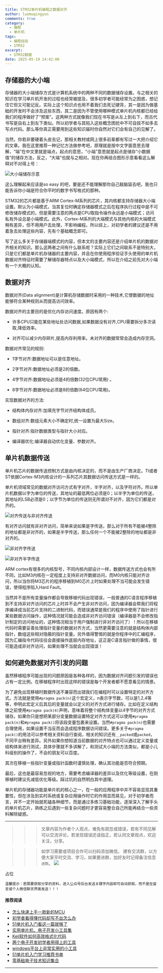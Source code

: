 ```yaml
---
title: STM32单片机编程之数据对齐
author: luomuqingyun
comments: true
category:
  - 编程
  - 单片机
tags:
  - 编程经验
  - STM32
excerpt:
  - STM32数据
date: 2025-05-19 14:42:00
---
```

## 存储器的大小端
存储器的大小端储存方式是计算机系统中的两种不同的数据储存设置。与之相关的知识在学习单片机开发的过程也经常被提及，很多初学者可能经常为之困惑，想记住它但又可能记反。实际上这个知识点也用不着我们去死记硬背，其一是因为做基础的开发时不会涉及这些东西，其二是因为不管使用哪种模式单片机内核都已经给我们的程序做好了“预案”。这两种方式就像我们现在书写是从左上到右下，而古代书写是自右上到左下类似。所以初学者与其陷入这些概念困扰中不可自拔不如多去写点代码。那么等你真正需要用到这些知识届时你自然对它们会有自己的见解了。

当然，你若非要硬着头皮去记，那相关教材或网上很多前辈都有写过一大把介绍它的文章。我在这里推荐一种记忆方法做参考吧，原理就是按中文字面意思去理解，“端”在中文里就是端点，起点的意思，“小端”意思就是起点是储存“小数据值”的储存方法，反之，“大端”也就与之相对。现在你再结合图形示意看看这么解释对不对得上号：

![大小端储存示意](https://files.mdnice.com/user/38598/336d51f7-2b3f-4a97-ba55-dee86bd416a8.png)

这么理解起来应该是so easy 的吧，要是还不能理解那你自己敲脑袋去吧，我也只能告诉你小端是符合你平时的数字书写格式的那种。

STM32的芯片都是基于ARM Cortex-M系列的芯片，其内核都支持存储器大小端设置。默认为小端模式，当其复位时确定存储器模式之后在程序执行过程中是不可修改储存模式的，但是需要注意的两点是CPU取指令操作永远是小端模式；访问私有外设总是小端模式。此外，Cortex-M系列的大端模式与其他内核的大端模式稍有差异，但不用用户去处理，不影响编程。所以综上，对初学者的建议还是不用着急去处理这些内容，先有个基础概念即可。

写了这么多关于存储器端模式的内容，但本文的主要内容还是介绍单片机的数据对齐相关的知识。那么这两者之间有什么联系呢？实际上它们之间联系不是特别大，只是它们都是单片机存储器的主要内容，并且在你使用程序验证手头使用的单片机数据对齐特征时需要了解储存器特点以及大小端模式，所以在介绍之前先对大小端有一个大概的认知。

## 数据对齐
数据对齐(Data alignment)是计算机存储数据时采用的一种技术,它使数据的地址能够符合某种规则从而提高访问效率。

数据对齐的主要目的是优化内存访问速度。原因有两个:

- 许多CPU只能在某些地址处访问数据,如果数据没有对齐,CPU需要拆分多次读取,降低效率。

- 对齐可以减少内存碎片,提高内存利用率。未对齐的数据常常会造成内存空洞。

数据对齐常见的规则:

- 1字节对齐:数据地址可以是任意地址。

- 2字节对齐:数据地址必须是2的倍数。

- 4字节对齐:数据地址必须是4的倍数(32位CPU常用) 。

- 8字节对齐:数据地址必须是8的倍数(64位CPU常用)。

实现数据对齐的方法:

- 结构体内存对齐:加填充字节对齐结构体成员。

- 数组对齐:数组元素大小不确定时,统一设置为最大Size。

- 指针对齐:指针数据类型与指针大小对应。

- 编译器优化:编译器自动优化变量、参数对齐。

## 单片机数据传送
单片机芯片的数据传送控制方式是由内核决定的，而不是由生产厂商决定。TI或者ST依据Cortex-M3内核设计的一系列芯片其数据访问传送方式是一样的。

单片机领域常见的数据对齐访问方式有字对齐，半字对齐，以及字符对齐。所以单片机数据以字为单位的传送，其地址的最低两位必须是0；以半字为单位的传送，其地址的LSB必须是0；以字节为单位的传送则无所谓对不对齐，因为它们都是对齐的。

![对齐传送与非对齐传送](https://files.mdnice.com/user/38598/e784020b-3a9a-41c7-bd22-ef661eb49c4a.png)

有对齐访问就有非对齐访问，简单来说如果是字传送，那么对于所有不能被4整除的地址都是非对齐的，如果是半字传送，那么任何一个不能被2整除的地址都是非对齐的。

![非对齐字传送](https://files.mdnice.com/user/38598/d583eafa-6532-427b-80ef-621f80767448.png)

![非对齐半字传送](https://files.mdnice.com/user/38598/9fcc9b96-1c3e-46ba-8c2b-176b7f066dbf.png)


ARM cortex有很多的内核型号，不同内核内部设计一样，数据传送方式也会有所不同，比如M3内核在一定程度上支持非对齐数据访问，而M0内核只能对齐访问，所以当你将M3芯片的程序移植到M0芯片上时如果处理不当可能会发生错误，使得程序陷入Hard Fault。

当然并不是所有变量操作都会导致移植代码出现错误，一般普通的C语言程序移植到不支持非对齐访问的芯片上时并不会产生非对齐访问，因为编译器会帮我们将程序编译成当前芯片支持的二进制代码，而错误通常是我们的程序中使用了指针进行某些数据访问操作，这种情况就可能会造成非对齐访问错误（编译器是不会修改指针制定的访问地址的，这种情况相当于用户强制进行非对齐访问了）！所以在移植代码时需要妥善处理指针变量的数据对齐方式，当然更需要注意的就是结构体内部指针，数组这些相对隐蔽的指针变量。另外值得警惕的就是你程序中的汇编程序，因为汇编指令代码往往会直接操作底层内存地址，这正是C语言指针做的事情，很可能造成非对齐访问，如果处理不当就会出现错误！

## 如何避免数据对齐引发的问题
虽然移植程序可能出现的问题原因是各种各样的，因为数据对齐问题引发的错误也占有一定比例。在移植程序时出现这样的错误是每个开发者都不愿意看见的情景。

为了避免出现移植时数据传送不兼容而出错我们在编程时可以设置特定的对齐方式。方法就是使用`#pragma pack(n)`这个宏定义，n表示字节数，可以是1,2,4等等，申明此宏定义后其后的变量就会以定义的对齐方式进行储存。比如在定义结构体之前使用`#pragma pack(4)`声明，意味着将整个结构体变量以4字节的对齐方式储存。如果你只是想把某部分变量数据设置特定对齐方式这可以使用`#pragma pack(n)`和`#pragma pack()`将该段变量包裹来设置。当然`#pragma pack(n)`也需要合理使用，如果设置不当反而会造成程序数据访问错误。更多关于`#pragma pack()`的用法可以参考相关资料自行查阅，相关的知识还有`__packed`或`packed`，不同平台稍有差异。另外如果你想知道当前数据的对齐特点也可以通过定义变量或结构体来进行测试，具体步骤就不多讲解了，和测试大小端的方法类似，都是小儿科级别的操作了，不会的朋友可以百度。

其次在移植一些指针变量或指针函数时谨慎处理，确认其功能是否符合预期。

最后，这也是最容易忽视的地方，需要考虑编译器的差异以及优化等级设置，在刚移植时建议先减低优化等级。踩过坑的自然明白其中道理。

单片机的存储器功能是单片机的核心之一，在一般的应用程序中并不容易显现其重要性，但在涉及到实时系统或复杂应用操作时它的作用显而易见，对于初学者而言，并不一定开始就死磕各种细节，而是通过多练习基础功能，逐渐深入了解手头的单片机芯片，熟练之后遇到一些复杂问题时才更容易整合自己所能再结合一些资料解除疑惑。

----
>>>文章内容为作者个人观点，难免有疏忽或错误，若有不同见解可以交流评论，若发现错误还请指正，若认同文章观点，欢迎关注，分享。

>>>如学习需要或项目合作可以扫码添加微信。
建有交流群，以方便大家平时交流、学习，如果要进群，加好友时记得备注信息`进群`。
![](https://files.mdnice.com/user/38598/6fbcd253-edc6-4175-ba0c-44e24ad33b21.jpg)


占位

`温馨提示：若需要获取分享的资料，进入公众号后台发送关键字内容即可自动获取，而不是在留言或个人微信聊天界面发送！！！`

#### 推荐阅读
- [怎么快速上手一款新的MCU](https://mp.weixin.qq.com/s?__biz=MzI1OTQ4MTg4Ng==&mid=2247485581&idx=1&sn=b36e6536717774f7931c7aa93d5b237a&chksm=ea7900fcdd0e89ea0db13737720edc996fcb3fdbab3e43b4a92316240ac66d4b5a8bf9a07e78&token=466212876&lang=zh_CN#rd)
- [初学者看得懂代码却写不出怎么办](https://mp.weixin.qq.com/s?__biz=MzI1OTQ4MTg4Ng==&mid=2247485862&idx=1&sn=830ede5ac467c8d396adfbea141f0526&chksm=ea7901d7dd0e88c1e8e5396305ab83c6fbd884cf356ad64c54463230364e865a1659f193dd1f&token=63320980&lang=zh_CN#rd)
- [51单片机入门看这一篇就够了](https://mp.weixin.qq.com/s?__biz=MzI1OTQ4MTg4Ng==&mid=2247485523&idx=1&sn=b7fcd1b86e2467d6f03b1a520c39bb06&chksm=ea790022dd0e893452c4994fa16d63111b16d9878c303712f695b58b7af360b7b18c1ed4b201&token=1711068967&lang=zh_CN#rd)
- [实用单片机、电子开发小工具集](https://mp.weixin.qq.com/s?__biz=MzI1OTQ4MTg4Ng==&mid=2247485606&idx=1&sn=2b433faa2e436fc762dc538c9cf3fe14&chksm=ea7900d7dd0e89c169f8948ff3d423016c8f51f1c914eb7b0d20cba8145b9ffa54815915d67b&token=1580674001&lang=zh_CN#rd)
- [Keil软件如何高效格式化代码](https://mp.weixin.qq.com/s?__biz=MzI1OTQ4MTg4Ng==&mid=2247485572&idx=1&sn=17cefa35d9d660083d419a7e9b6db6f7&chksm=ea7900f5dd0e89e35b65ba26354cc69ad24f686d8e18abd34e0932567a9345e8c9ed653eee6b&token=1711068967&lang=zh_CN#rd)
- [两个电子开发初学者用得上的工具](https://mp.weixin.qq.com/s?__biz=MzI1OTQ4MTg4Ng==&mid=2247485987&idx=1&sn=106e52add61999ae4bddd8b28c7ed2b1&chksm=ea790252dd0e8b44e36e26f20153b1bd73a0fff98ef3c50330358435a9dfac2d97e04a30d59e&token=63320980&lang=zh_CN#rd)
- [windows平台上非常实用的小工具](https://mp.weixin.qq.com/s?__biz=MzI1OTQ4MTg4Ng==&mid=2247485420&idx=2&sn=728ca4abbadf7caf51c392e7d7045cbe&chksm=ea790f9ddd0e868b9fa162c80db1876199845f387bbe851c8d38a4e8412329ae635916c13cfb&token=1711068967&lang=zh_CN#rd)
- [51单片机入门学习推荐书单](https://mp.weixin.qq.com/s?__biz=MzI1OTQ4MTg4Ng==&mid=2247485689&idx=3&sn=d4c0d26781f307ffd26defdc4022c928&chksm=ea790088dd0e899e2872692b9568309e779acfc515e82c28a853d4228de2e2b8f7ee7149913f&token=63320980&lang=zh_CN#rd)
- [零基础电子技术知识集合](https://mp.weixin.qq.com/s?__biz=MzI1OTQ4MTg4Ng==&mid=2247485689&idx=4&sn=211c2d0871a19c5e92cdf0c34f01d96b&chksm=ea790088dd0e899e3042a649a346bc98e94189d1fd18da2b954a7ddb781582dc2d0a82e07f4d&token=970763775&lang=zh_CN#rd)
----
